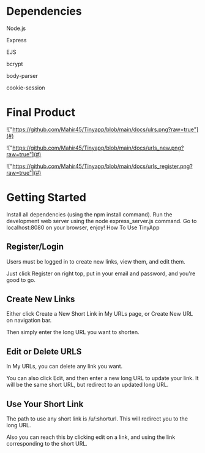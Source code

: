  Dependencies 
 =============
Node.js

Express

EJS

bcrypt

body-parser

cookie-session

Final Product
=============

!["https://github.com/Mahir45/Tinyapp/blob/main/docs/ulrs.png?raw=true"](#)

!["https://github.com/Mahir45/Tinyapp/blob/main/docs/urls_new.png?raw=true"](#)


!["https://github.com/Mahir45/Tinyapp/blob/main/docs/urls_register.png?raw=true"](#)



Getting Started
 =============
Install all dependencies (using 
the npm install command).
Run the development web server using the node express_server.js command.
Go to localhost:8080 on your browser, enjoy!
How To Use TinyApp

Register/Login
 --------------- 
Users must be logged in to create new links, view them, and edit them.

Just click Register on right top, put in your email and password, and you're good to go.

Create New Links
--------------- 

Either click Create a New Short Link in My URLs page, or Create New URL on navigation bar.

Then simply enter the long URL you want to shorten.

Edit or Delete URLS
--------------- 

In My URLs, you can delete any link you want.

You can also click Edit, and then enter a new long URL to update your link. It will be the same short URL, but redirect to an updated long URL.

Use Your Short Link
--------------- 

The path to use any short link is /u/:shorturl. This will redirect you to the long URL.

Also you can reach this by clicking edit on a link, and using the link corresponding to the short URL.